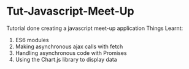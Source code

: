# Tut-Javascript-Meet-Up

Tutorial done creating a javascript meet-up application 
Things Learnt:

1. ES6 modules
2. Making asynchronous ajax calls with fetch
3. Handling asynchronous code with Promises
4. Using the Chart.js library to display data
